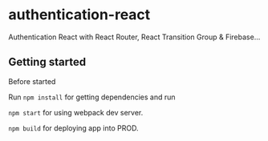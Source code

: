 # authentication-react

Authentication React with React Router, React Transition Group & Firebase...

## Getting started

Before started 

Run `npm install` for getting dependencies and run

`npm start` for using webpack dev server.

`npm build` for deploying app into PROD.
